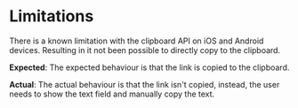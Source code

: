 # Limitations
There is a known limitation with the clipboard API on iOS and Android devices. Resulting in it not been possible to directly copy to the clipboard.

**Expected**: The expected behaviour is that the link is copied to the clipboard.

**Actual**: The actual behaviour is that the link isn't copied, instead, the user needs to show the text field and manually copy the text.